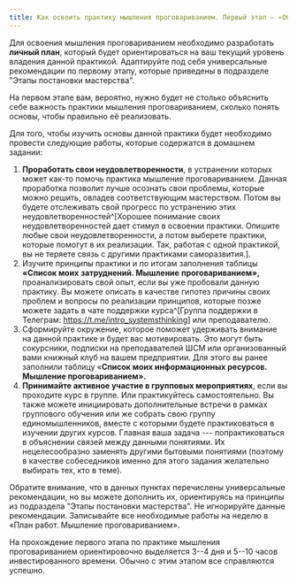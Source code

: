 ```yaml
---
title: Как освоить практику мышления проговариванием. Первый этап – «Объяснение»
---
```


Для освоения мышления проговариванием необходимо разработать **личный
план**, который будет ориентироваться на ваш текущий уровень владения
данной практикой. Адаптируйте под себя универсальные рекомендации по
первому этапу, которые приведены в подразделе "Этапы постановки
мастерства".

На первом этапе вам, вероятно, нужно будет не столько объяснить себе
важность практики мышления проговариванием, сколько понять основы, чтобы
правильно её реализовать.

Для того, чтобы изучить основы данной практики будет необходимо провести
следующие работы, которые содержатся в домашнем задании:

1.  **Проработать свои неудовлетворенности**, в устранении которых может
    как-то помочь практика мышление проговариванием. Данная проработка
    позволит лучше осознать свои проблемы, которые можно решить, овладев
    соответствующим мастерством. Потом вы будете отслеживать свой
    прогресс по устранению этих
    неудовлетворенностей^[Хорошее понимание своих
    неудовлетворенностей дает стимул в освоении практики. Опишите любые
    свои неудовлетворенности, а потом выберете практики, которые помогут
    в их реализации. Так, работая с одной практикой, вы не теряете связь
    с другими практиками саморазвития.].
2.  Изучите принципы практики и по итогам заполнения таблицы **«Список
    моих** **затруднений. Мышление** **проговариванием»,**
    проанализировать свой опыт, если вы уже пробовали данную практику.
    Вы можете описать в качестве гипотез причины своих проблем и вопросы
    по реализации принципов, которые позже можете задать в чате
    поддержки курса^[Группа поддержки в Телеграм:
    <https://t.me/intro_systemsthinking>] или
    преподавателю.
3.  Сформируйте окружение, которое поможет удерживать внимание на данной
    практике и будет вас мотивировать. Это могут быть сокурсники,
    подписки на преподавателей ШСМ или организованный вами книжный клуб
    на вашем предприятии. Для этого вы ранее заполнили таблицу «**Список
    моих информационных ресурсов. Мышление проговариванием».**
4.  **Принимайте активное участие в групповых мероприятиях**, если вы
    проходите курс в группе. Или практикуйтесь самостоятельно. Вы также
    можете инициировать дополнительные встречи в рамках группового
    обучения или же собрать свою группу единомышленников, вместе с
    которыми будете практиковаться в изучении других курсов. Главная
    ваша задача --- попрактиковаться в объяснении связей между данными
    понятиями. Их нецелесообразно заменять другими бытовыми понятиями
    (поэтому в качестве собеседников именно для этого задания желательно
    выбирать тех, кто в теме).

Обратите внимание, что в данных пунктах перечислены универсальные
рекомендации, но вы можете дополнить их, ориентируясь на принципы из
подраздела "Этапы постановки мастерства". Не игнорируйте данные
рекомендации. Записывайте все необходимые работы на неделю в «План
работ. Мышление проговариванием».

На прохождение первого этапа по практике мышления проговариванием
ориентировочно выделяется 3--4 дня и 5--10 часов инвестированного
времени. Обычно с этим этапом все справляются успешно.
